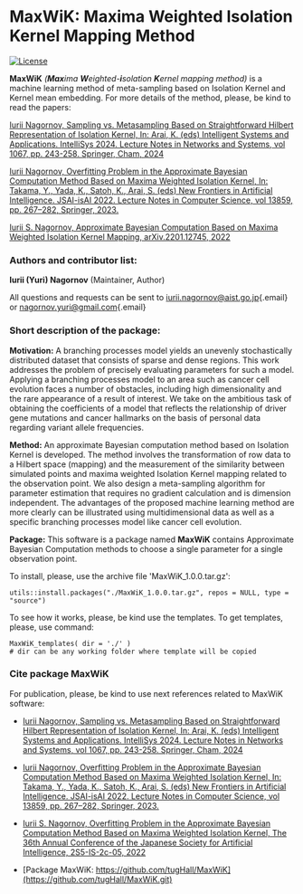 # MaxWiK: Maxima Weighted Isolation Kernel Mapping Method

[![License](https://img.shields.io/badge/License-AGPL-orange.svg)](https://github.com/tugHall/MaxWiK/blob/main/LICENSE.md)

**MaxWiK** *(**Max**ima **W**eighted-**i**solation **K**ernel mapping method)* is a machine learning method of meta-sampling based on Isolation Kernel and Kernel mean embedding. For more details of the method, please, be kind to read the papers:

[Iurii Nagornov, Sampling vs. Metasampling Based on Straightforward Hilbert Representation of Isolation Kernel, In: Arai, K. (eds) Intelligent Systems and Applications. IntelliSys 2024. Lecture Notes in Networks and Systems, vol 1067, pp. 243-258. Springer, Cham, 2024](https://link.springer.com/chapter/10.1007/978-3-031-66431-1_16)

[Iurii Nagornov, Overfitting Problem in the Approximate Bayesian Computation Method Based on Maxima Weighted Isolation Kernel, In: Takama, Y., Yada, K., Satoh, K., Arai, S. (eds) New Frontiers in Artificial Intelligence. JSAI-isAI 2022. Lecture Notes in Computer Science, vol 13859, pp. 267–282, Springer, 2023.](https://link.springer.com/chapter/10.1007/978-3-031-29168-5_18)

[Iurii S. Nagornov, Approximate Bayesian Computation Based on Maxima Weighted Isolation Kernel Mapping, arXiv.2201.12745, 2022](https://doi.org/10.48550/arXiv.2201.12745)

### Authors and contributor list:

**Iurii (Yuri) Nagornov** (Maintainer, Author)

All questions and requests can be sent to [iurii.nagornov\@aist.go.jp](mailto:iurii.nagornov@aist.go.jp){.email} or [nagornov.yuri\@gmail.com](mailto:nagornov.yuri@gmail.com){.email}

### Short description of the package:

**Motivation:** A branching processes model yields an unevenly stochastically distributed dataset that consists of sparse and dense regions. This work addresses the problem of precisely evaluating parameters for such a model. Applying a branching processes model to an area such as cancer cell evolution faces a number of obstacles, including high dimensionality and the rare appearance of a result of interest. We take on the ambitious task of obtaining the coefficients of a model that reflects the relationship of driver gene mutations and cancer hallmarks on the basis of personal data regarding variant allele frequencies.

**Method:** An approximate Bayesian computation method based on Isolation Kernel is developed. The method involves the transformation of row data to a Hilbert space (mapping) and the measurement of the similarity between simulated points and maxima weighted Isolation Kernel mapping related to the observation point. We also design a meta-sampling algorithm for parameter estimation that requires no gradient calculation and is dimension independent. The advantages of the proposed machine learning method are more clearly can be illustrated using multidimensional data as well as a specific branching processes model like cancer cell evolution.

**Package:** This software is a package named **MaxWiK** contains Approximate Bayesian Computation methods to choose a single parameter for a single observation point.

To install, please, use the archive file 'MaxWiK_1.0.0.tar.gz':

```         
utils::install.packages("./MaxWiK_1.0.0.tar.gz", repos = NULL, type = "source")
```

To see how it works, please, be kind use the templates. To get templates, please, use command:

```         
MaxWiK_templates( dir = './' )   
# dir can be any working folder where template will be copied
```

### Cite package MaxWiK

For publication, please, be kind to use next references related to MaxWiK software:

-   [Iurii Nagornov, Sampling vs. Metasampling Based on Straightforward Hilbert Representation of Isolation Kernel, In: Arai, K. (eds) Intelligent Systems and Applications. IntelliSys 2024. Lecture Notes in Networks and Systems, vol 1067, pp. 243-258. Springer, Cham, 2024](https://link.springer.com/chapter/10.1007/978-3-031-66431-1_16)

-   [Iurii Nagornov, Overfitting Problem in the Approximate Bayesian Computation Method Based on Maxima Weighted Isolation Kernel, In: Takama, Y., Yada, K., Satoh, K., Arai, S. (eds) New Frontiers in Artificial Intelligence. JSAI-isAI 2022. Lecture Notes in Computer Science, vol 13859, pp. 267–282, Springer, 2023.](https://link.springer.com/chapter/10.1007/978-3-031-29168-5_18)

-   [Iurii S. Nagornov, Overfitting Problem in the Approximate Bayesian Computation Method Based on Maxima Weighted Isolation Kernel, The 36th Annual Conference of the Japanese Society for Artificial Intelligence, 2S5-IS-2c-05, 2022](https://confit.atlas.jp/guide/event/jsai2022/subject/2S5-IS-2c-05/tables?cryptoId=)

-   [Package MaxWiK: https://github.com/tugHall/MaxWiK](https://github.com/tugHall/MaxWiK.git)
